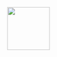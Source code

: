 
<div id="header" align="center">
  <img src="https://media.tenor.com/0CpFOKGVaeMAAAAj/hand-waving-hand.gif" width="100"/>
</div>

<!--
**NatzuSK/NatzuSk** is a ✨ _special_ ✨ repository because its `README.md` (this file) appears on your GitHub profile.

Here are some ideas to get you started:

- 🔭 I’m currently working on ...
- 🌱 I’m currently learning ...
- 👯 I’m looking to collaborate on ...
- 🤔 I’m looking for help with ...
- 💬 Ask me about ...
- 📫 How to reach me: ...
- 😄 Pronouns: ...
- ⚡ Fun fact: ...
-->
